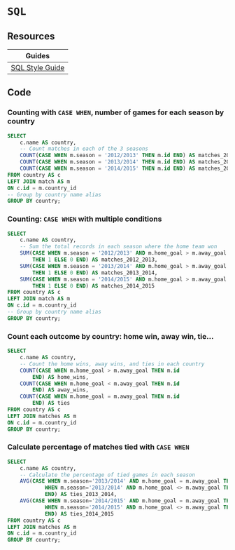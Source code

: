 # `SQL`

Resources
---
| Guides                                                                                            |
|---------------------------------------------------------------------------------------------------|
| [SQL Style Guide](https://www.sqlstyle.guide/)                                                    |

Code
---
### Counting with `CASE WHEN`, number of games for each season by country
```sql
SELECT 
	c.name AS country,
    -- Count matches in each of the 3 seasons
	COUNT(CASE WHEN m.season = '2012/2013' THEN m.id END) AS matches_2012_2013,
	COUNT(CASE WHEN m.season = '2013/2014' THEN m.id END) AS matches_2013_2014,
	COUNT(CASE WHEN m.season = '2014/2015' THEN m.id END) AS matches_2014_2015
FROM country AS c
LEFT JOIN match AS m
ON c.id = m.country_id
-- Group by country name alias
GROUP BY country;
```
### Counting: `CASE WHEN` with multiple conditions
```sql
SELECT 
	c.name AS country,
    -- Sum the total records in each season where the home team won
	SUM(CASE WHEN m.season = '2012/2013' AND m.home_goal > m.away_goal 
        THEN 1 ELSE 0 END) AS matches_2012_2013,
 	SUM(CASE WHEN m.season = '2013/2014' AND m.home_goal > m.away_goal 
        THEN 1 ELSE 0 END) AS matches_2013_2014,
	SUM(CASE WHEN m.season = '2014/2015' AND m.home_goal > m.away_goal
        THEN 1 ELSE 0 END) AS matches_2014_2015
FROM country AS c
LEFT JOIN match AS m
ON c.id = m.country_id
-- Group by country name alias
GROUP BY country;
```
### Count each outcome by country: home win, away win, tie...
```sql
SELECT 
    c.name AS country,
    -- Count the home wins, away wins, and ties in each country
	COUNT(CASE WHEN m.home_goal > m.away_goal THEN m.id 
        END) AS home_wins,
	COUNT(CASE WHEN m.home_goal < m.away_goal THEN m.id 
        END) AS away_wins,
	COUNT(CASE WHEN m.home_goal = m.away_goal THEN m.id 
        END) AS ties
FROM country AS c
LEFT JOIN matches AS m
ON c.id = m.country_id
GROUP BY country;
```
### Calculate percentage of matches tied with `CASE WHEN`
```sql
SELECT 
	c.name AS country,
    -- Calculate the percentage of tied games in each season
	AVG(CASE WHEN m.season='2013/2014' AND m.home_goal = m.away_goal THEN 1
			WHEN m.season='2013/2014' AND m.home_goal <> m.away_goal THEN 0
			END) AS ties_2013_2014,
	AVG(CASE WHEN m.season='2014/2015' AND m.home_goal = m.away_goal THEN 1
			WHEN m.season='2014/2015' AND m.home_goal <> m.away_goal THEN 0
			END) AS ties_2014_2015
FROM country AS c
LEFT JOIN matches AS m
ON c.id = m.country_id
GROUP BY country;
```
